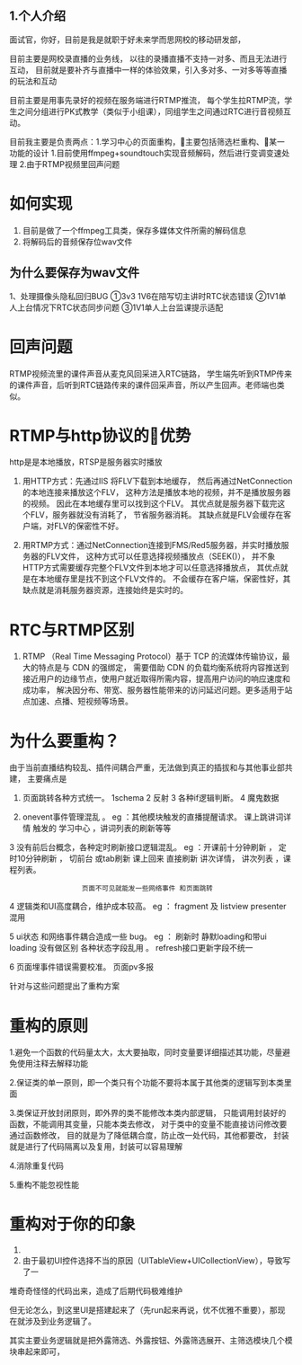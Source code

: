 
## 1.个人介绍

面试官，你好，目前是我是就职于好未来学而思网校的移动研发部，

目前主要是网校录直播的业务线，
以往的录播直播不支持一对多、而且无法进行互动，
目前就是要补齐与直播中一样的体验效果，引入多对多、一对多等等直播的玩法和互动

目前主要是用事先录好的视频在服务端进行RTMP推流，
每个学生拉RTMP流，学生之间分组进行PK式教学（类似于小组课），同组学生之间通过RTC进行音视频互动。

目前我主要是负责两点：1.学习中心的页面重构，主要包括筛选栏重构、某一功能的设计
                  1.目前使用ffmpeg+soundtouch实现音频解码，然后进行变调变速处理
                  2.由于RTMP视频里回声问题

# 如何实现

1. 目前是做了一个ffmpeg工具类，保存多媒体文件所需的解码信息
2. 将解码后的音频保存位wav文件

## 为什么要保存为wav文件



1、处理摄像头隐私回归BUG
①3v3 1V6在陪写切主讲时RTC状态错误
②1V1单人上台情况下RTC状态同步问题
③1V1单人上台监课提示适配

# 回声问题

RTMP视频流里的课件声音从麦克风回采进入RTC链路，
学生端先听到RTMP传来的课件声音，后听到RTC链路传来的课件回采声音，所以产生回声。老师端也类似。

# RTMP与http协议的优势

http是是本地播放，RTSP是服务器实时播放

1. 用HTTP方式：先通过IIS 将FLV下载到本地缓存，
              然后再通过NetConnection的本地连接来播放这个FLV，
              这种方法是播放本地的视频，并不是播放服务器的视频。
              因此在本地缓存里可以找到这个FLV。
              其优点就是服务器下载完这个FLV，服务器就没有消耗了，
              节省服务器消耗。
              其缺点就是FLV会缓存在客户端，对FLV的保密性不好。

2. 用RTMP方式：通过NetConnection连接到FMS/Red5服务器，并实时播放服务器的FLV文件，
              这种方式可以任意选择视频播放点（SEEK()），
              并不象HTTP方式需要缓存完整个FLV文件到本地才可以任意选择播放点，
              其优点就是在本地缓存里是找不到这个FLV文件的。
              不会缓存在客户端，保密性好，其缺点就是消耗服务器资源，连接始终是实时的。

# RTC与RTMP区别

1. RTMP （Real Time Messaging Protocol）基于 TCP 的流媒体传输协议，最大的特点是与 CDN 的强绑定，
   需要借助 CDN 的负载均衡系统将内容推送到接近用户的边缘节点，使用户就近取得所需内容，提高用户访问的响应速度和成功率，
   解决因分布、带宽、服务器性能带来的访问延迟问题。更多适用于站点加速、点播、短视频等场景。


# 为什么要重构？

由于当前直播结构较乱、插件间耦合严重，无法做到真正的插拔和与其他事业部共建，
主要痛点是
 1. 页面跳转各种方式统一。
      1schema  2 反射 3 各种if逻辑判断。 4 魔鬼数据

 2. onevent事件管理混乱 。
      eg ：其他模块触发的直播提醒请求。 课上跳讲词详情 触发的 学习中心 ，讲词列表的刷新等等

 3 没有前后台概念，各种定时刷新接口逻辑混乱。
                 eg ：开课前十分钟刷新 ， 定时10分钟刷新 ， 切前台 或tab刷新
                      课上回来 直接刷新 讲次详情， 讲次列表 ，课程列表。

                      页面不可见就能发一些网络事件 和页面跳转

 4   逻辑类和UI高度耦合，维护成本较高。
                eg ：  fragment 及 listview presenter 混用

 5  ui状态 和网络事件耦合造成一些 bug。
               eg ：  刷新时 静默loading和带ui loading 没有做区别 各种状态字段乱用 。 refresh接口更新字段不统一

 6 页面埋事件错误需要校准。
              页面pv多报

针对与这些问题提出了重构方案

# 重构的原则

1.避免一个函数的代码量太大，太大要抽取，同时变量要详细描述其功能，尽量避免使用注释去解释功能

2.保证类的单一原则，即一个类只有个功能不要将本属于其他类的逻辑写到本类里面

3.类保证开放封闭原则，即外界的类不能修改本类内部逻辑，
  只能调用封装好的函数，不能调用其变量，只能本类去修改，
  对于类中的变量不能直接访问修改要通过函数修改，
  目的就是为了降低耦合度，防止改一处代码，其他都要改，
  封装就是进行了代码隔离以及复用，封装可以容易理解

4.消除重复代码

5.重构不能忽视性能

# 重构对于你的印象

1. 
2. 由于最初UI控件选择不当的原因（UITableView+UICollectionView），导致写了一

堆奇奇怪怪的代码出来，造成了后期代码极难维护

但无论怎么，到这里UI是搭建起来了（先run起来再说，优不优雅不重要），那现在就涉及到业务逻辑了。

其实主要业务逻辑就是把外露筛选、外露按钮、外露筛选展开、主筛选模块几个模块串起来即可，

